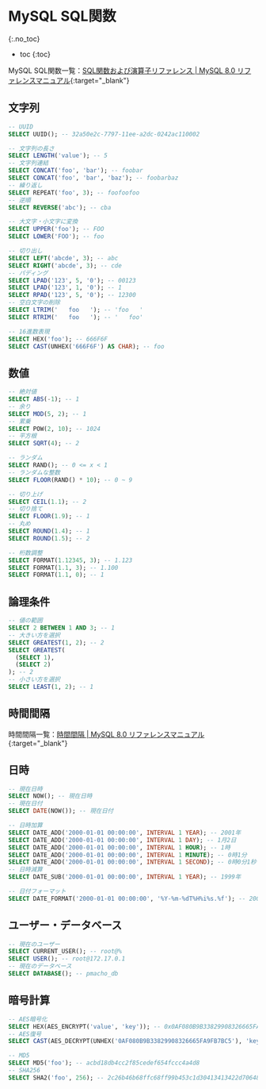 # MySQL SQL関数
{:.no_toc}

* toc
{:toc}

MySQL SQL関数一覧：[SQL関数および演算子リファレンス \| MySQL 8.0 リファレンスマニュアル](https://dev.mysql.com/doc/refman/8.0/ja/built-in-function-reference.html){:target="_blank"}

## 文字列
```sql
-- UUID
SELECT UUID(); -- 32a50e2c-7797-11ee-a2dc-0242ac110002

-- 文字列の長さ
SELECT LENGTH('value'); -- 5
-- 文字列連結
SELECT CONCAT('foo', 'bar'); -- foobar
SELECT CONCAT('foo', 'bar', 'baz'); -- foobarbaz
-- 繰り返し
SELECT REPEAT('foo', 3); -- foofoofoo
-- 逆順
SELECT REVERSE('abc'); -- cba

-- 大文字・小文字に変換
SELECT UPPER('foo'); -- FOO
SELECT LOWER('FOO'); -- foo

-- 切り出し
SELECT LEFT('abcde', 3); -- abc
SELECT RIGHT('abcde', 3); -- cde
-- パディング
SELECT LPAD('123', 5, '0'); -- 00123
SELECT LPAD('123', 1, '0'); -- 1
SELECT RPAD('123', 5, '0'); -- 12300
-- 空白文字の削除
SELECT LTRIM('   foo   '); -- 'foo   '
SELECT RTRIM('   foo   '); -- '   foo'

-- 16進数表現
SELECT HEX('foo'); -- 666F6F
SELECT CAST(UNHEX('666F6F') AS CHAR); -- foo
```

## 数値
```sql
-- 絶対値
SELECT ABS(-1); -- 1
-- 余り
SELECT MOD(5, 2); -- 1
-- 累乗
SELECT POW(2, 10); -- 1024
-- 平方根
SELECT SQRT(4); -- 2

-- ランダム
SELECT RAND(); -- 0 <= x < 1
-- ランダムな整数
SELECT FLOOR(RAND() * 10); -- 0 ~ 9

-- 切り上げ
SELECT CEIL(1.1); -- 2
-- 切り捨て
SELECT FLOOR(1.9); -- 1
-- 丸め
SELECT ROUND(1.4); -- 1
SELECT ROUND(1.5); -- 2

-- 桁数調整
SELECT FORMAT(1.12345, 3); -- 1.123
SELECT FORMAT(1.1, 3); -- 1.100
SELECT FORMAT(1.1, 0); -- 1
```

## 論理条件
```sql
-- 値の範囲
SELECT 2 BETWEEN 1 AND 3; -- 1
-- 大きい方を選択
SELECT GREATEST(1, 2); -- 2
SELECT GREATEST(
  (SELECT 1),
  (SELECT 2)
); -- 2
-- 小さい方を選択
SELECT LEAST(1, 2); -- 1
```

## 時間間隔
時間間隔一覧：[時間間隔 \| MySQL 8.0 リファレンスマニュアル](https://dev.mysql.com/doc/refman/8.0/ja/expressions.html#temporal-intervals){:target="_blank"}

## 日時
```sql
-- 現在日時
SELECT NOW(); -- 現在日時
-- 現在日付
SELECT DATE(NOW()); -- 現在日付

-- 日時加算
SELECT DATE_ADD('2000-01-01 00:00:00', INTERVAL 1 YEAR); -- 2001年
SELECT DATE_ADD('2000-01-01 00:00:00', INTERVAL 1 DAY); -- 1月2日
SELECT DATE_ADD('2000-01-01 00:00:00', INTERVAL 1 HOUR); -- 1時
SELECT DATE_ADD('2000-01-01 00:00:00', INTERVAL 1 MINUTE); -- 0時1分
SELECT DATE_ADD('2000-01-01 00:00:00', INTERVAL 1 SECOND); -- 0時0分1秒
-- 日時減算
SELECT DATE_SUB('2000-01-01 00:00:00', INTERVAL 1 YEAR); -- 1999年

-- 日付フォーマット
SELECT DATE_FORMAT('2000-01-01 00:00:00', '%Y-%m-%dT%H%i%s.%f'); -- 2000-01-01T00:00:00.000000
```

## ユーザー・データベース
```sql
-- 現在のユーザー
SELECT CURRENT_USER(); -- root@%
SELECT USER(); -- root@172.17.0.1
-- 現在のデータベース
SELECT DATABASE(); -- pmacho_db
```

## 暗号計算
```sql
-- AES暗号化
SELECT HEX(AES_ENCRYPT('value', 'key')); -- 0x0AF080B9B33829908326665FA9FB7BC5
-- AES復号
SELECT CAST(AES_DECRYPT(UNHEX('0AF080B9B33829908326665FA9FB7BC5'), 'key') AS CHAR); -- value

-- MD5
SELECT MD5('foo'); -- acbd18db4cc2f85cedef654fccc4a4d8
-- SHA256
SELECT SHA2('foo', 256); -- 2c26b46b68ffc68ff99b453c1d30413413422d706483bfa0f98a5e886266e7ae
```
